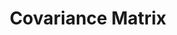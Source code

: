 ---
word: "true"

title: "Covariance Matrix"

categories: ['']

tags: ['Covariance', 'Matrix']

arwords: 'مصفوفة التَّبايُن'

arexps: []

enwords: ['Covariance Matrix']

enexps: []

arlexicons: 'ص'

enlexicons: 'C'

authors: ['Ruqayya Roshdy']

translators: ['X']

citations: 'تطبيقات أساسية في المعالجة الآلية للغة العربية'

sources: 'مركز الملك عبدالله بن عبدالعزيز الدولي لخدمة اللغة العربية'

slug: ""
---